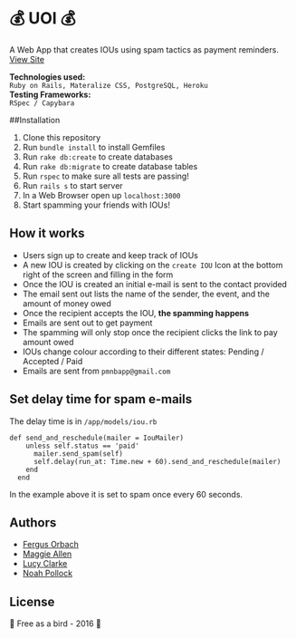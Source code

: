 :moneybag: UOI :moneybag:
======
A Web App that creates IOUs using spam tactics as payment reminders. [View Site](https://uoi.herokuapp.com/)

**Technologies used:**
<br>
`Ruby on Rails, Materalize CSS, PostgreSQL, Heroku`
<br>
**Testing Frameworks:**
<br>
`RSpec / Capybara`

##Installation
1. Clone this repository
2. Run `bundle install` to install Gemfiles
3. Run `rake db:create` to create databases
4. Run `rake db:migrate` to create database tables
5. Run `rspec` to make sure all tests are passing! 
5. Run `rails s` to start server
6. In a Web Browser open up `localhost:3000`
7. Start spamming your friends with IOUs!

## How it works
- Users sign up to create and keep track of IOUs 
- A new IOU is created by clicking on the `create IOU` Icon at the bottom right of the screen and filling in the form
- Once the IOU is created an initial e-mail is sent to the contact provided
- The email sent out lists the name of the sender, the event, and the amount of money owed
- Once the recipient accepts the IOU, **the spamming happens**
- Emails are sent out to get payment
- The spamming will only stop once the recipient clicks the link to pay amount owed
- IOUs change colour according to their different states: Pending / Accepted / Paid
- Emails are sent from `pmnbapp@gmail.com`

## Set delay time for spam e-mails
The delay time is in `/app/models/iou.rb` 

```
def send_and_reschedule(mailer = IouMailer)
    unless self.status == 'paid'
      mailer.send_spam(self)
      self.delay(run_at: Time.new + 60).send_and_reschedule(mailer)
    end
  end
```

In the example above it is set to spam once every 60 seconds.

Authors
-------
 - [Fergus Orbach](https://github.com/gerauf)
 - [Maggie Allen](https://github.com/pixelandpage)
 - [Lucy Clarke](https://github.com/llcclarke)
 - [Noah Pollock](https//github.com/knowerlittle)

License
-------
:hatching_chick: Free as a bird - 2016 :hatched_chick:
